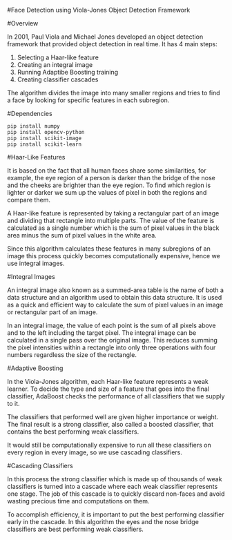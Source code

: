 #Face Detection using Viola-Jones Object Detection Framework

#Overview

In 2001, Paul Viola and Michael Jones developed an object detection framework that provided object detection in real time.
It has 4 main steps:

1. Selecting a Haar-like feature
2. Creating an integral image
3. Running Adaptibe Boosting training
4. Creating classifier cascades

The algorithm divides the image into many smaller regions and tries to find a face by looking for specific features in each subregion.

#Dependencies

```
pip install numpy
pip install opencv-python
pip install scikit-image
pip install scikit-learn
```

#Haar-Like Features

It is based on the fact that all human faces share some similarities, for example, the eye region of a person is darker than the bridge of the nose and the cheeks are brighter than the eye region. To find which region is lighter or darker we sum up the values of pixel in both the regions and compare them.

A Haar-like feature is represented by taking a rectangular part of an image and dividing that rectangle into multiple parts. The value of the feature is calculated as a single number which is the sum of pixel values in the black area minus the sum of pixel values in the white area.

Since this algorithm calculates these features in many subregions of an image this process quickly becomes computationally expensive, hence we use integral images.

#Integral Images

An integral image also known as a summed-area table is the name of both a data structure and an algorithm used to obtain this data structure. It is used as a quick and efficient way to calculate the sum of pixel values in an image or rectangular part of an image.

In an integral image, the value of each point is the sum of all pixels above and to the left including the target pixel. The integral image can be calculated in a single pass over the original image. This reduces summing the pixel intensities within a rectangle into only three operations with four numbers regardless the size of the rectangle.

#Adaptive Boosting

In the Viola-Jones algorithm, each Haar-like feature represents a weak learner. To decide the type and size of a feature that goes into the final classifier, AdaBoost checks the performance of all classifiers that we supply to it.

The classifiers that performed well are given higher importance or weight. The final result is a strong classifier, also called a boosted classifier, that contains the best performing weak classifiers.

It would still be computationally expensive to run all these classifiers on every region in every image, so we use cascading classifiers.

#Cascading Classifiers

In this process the strong classifier which is made up of thousands of weak classifiers is turned into a cascade where each weak classifier represents one stage. The job of this cascade is to quickly discard non-faces and avoid wasting precious time and computations on them.

To accomplish efficiency, it is important to put the best performing classifier early in the cascade. In this algorithm the eyes and the nose bridge classifiers are best performing weak classifiers.